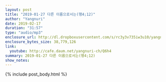 ```yaml
---
layout: post
title: "2019-01-27 다른 이름으로서는(행4;12)"
author: "Yangnuri"
date: 2019-02-17
duration: "31:57"
type: "audio/mp3"
enclosure_url: http://dl.dropboxusercontent.com/s/rc3y3v735iw3u10/yangnurichurch190127.mp3
enclosure_bytes_size: 38,779,126
link:
  youtube: http://cafe.daum.net/yangnuri-ch/Q6h4
summary: 2019-01-27 다른 이름으로서는(행4;12)
show_notes:
---
```


{% include post_body.html %}
